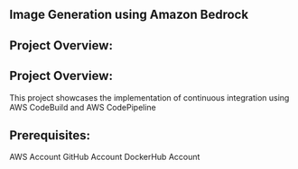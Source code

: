 ## Image Generation using Amazon Bedrock

## Project Overview:

## Project Overview:

This project showcases the implementation of continuous integration using AWS CodeBuild and AWS CodePipeline

## Prerequisites:

AWS Account
GitHub Account
DockerHub Account

